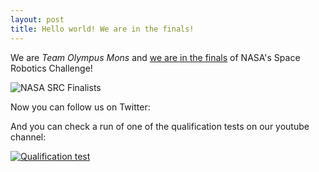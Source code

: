 ```yaml
---
layout: post
title: Hello world! We are in the finals!
---
```


We are *Team Olympus Mons* and [we are in the finals](https://twitter.com/NASAPrize/status/826544943787286528) of NASA's Space Robotics Challenge!

![NASA SRC Finalists](https://raw.githubusercontent.com/olympusmonsteam/olympusmonsteam.github.io/master/images/nasa_src_finalists.jpg)

Now you can follow us on Twitter:

And you can check a run of one of the qualification tests on our youtube channel:

[![Qualification test](http://img.youtube.com/vi/c4qDe1HKJZs/0.jpg)](http://youtu.be/c4qDe1HKJZs)

